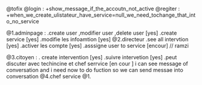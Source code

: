 @tofix 
 @login :
 +show_message_if_the_accoutn_not_active
 @regiter :
 +when_we_create_ulistateur_have_service=null_we_need_tochange_that_into_no_service  

@1.adminpage :
 .create user ,modifier user ,delete user [yes]
 .create service [yes]
 .modifie les infoamtion [yes] 
@2.directeur 
.see all intervtion [yes] 
.activer les compte [yes]
.asssigne user to service [encour] // ramzi

@3.citoyen :
 . create intervention [yes]
 .suivre intervetion [yes]
 .peut discuter avec techincine et chef serrvice  [en cour ] i can see message of conversation and i need now to do fuction so we can send messae into conversation 
@4.chef service 
 @1.


